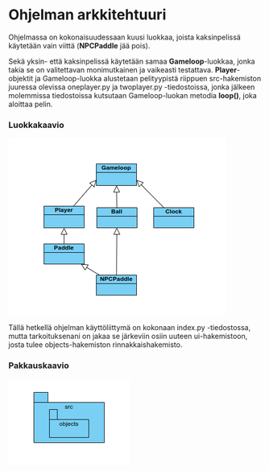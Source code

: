# Ohjelman arkkitehtuuri

Ohjelmassa on kokonaisuudessaan kuusi luokkaa, joista kaksinpelissä käytetään vain viittä (<strong>NPCPaddle</strong> jää pois). 

Sekä yksin- että kaksinpelissä käytetään samaa <strong>Gameloop</strong>-luokkaa, jonka takia se on valitettavan monimutkainen ja vaikeasti testattava. <strong>Player</strong>-objektit ja Gameloop-luokka alustetaan pelityypistä riippuen src-hakemiston juuressa olevissa oneplayer.py ja twoplayer.py -tiedostoissa, jonka jälkeen molemmissa tiedostoissa kutsutaan Gameloop-luokan metodia <strong>loop()</strong>, joka aloittaa pelin.
### Luokkakaavio
![Luokkakaavio](./kuvat/luokka.png)

Tällä hetkellä ohjelman käyttöliittymä on kokonaan index.py -tiedostossa, mutta tarkoituksenani on jakaa se järkeviin osiin uuteen ui-hakemistoon, josta tulee objects-hakemiston rinnakkaishakemisto.
### Pakkauskaavio
![Pakkauskaavio](./kuvat/pakkaus.png)
